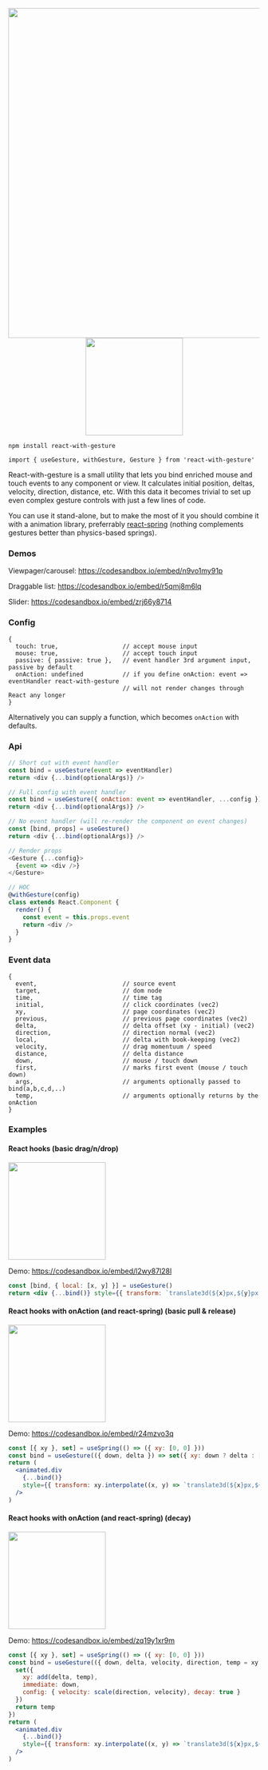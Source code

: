 <p align="middle">
  <img src="https://i.imgur.com/tg1mN1F.gif" width="660"/>
  <img src="https://i.imgur.com/ifdCBvG.gif" width="195"/>
</p>

    npm install react-with-gesture
    
    import { useGesture, withGesture, Gesture } from 'react-with-gesture'

React-with-gesture is a small utility that lets you bind enriched mouse and touch events to any component or view. It calculates initial position, deltas, velocity, direction, distance, etc. With this data it becomes trivial to set up even complex gesture controls with just a few lines of code.
    
You can use it stand-alone, but to make the most of it you should combine it with a animation library, preferrably [react-spring](https://github.com/react-spring/react-spring) (nothing complements gestures better than physics-based springs).

### Demos

Viewpager/carousel: https://codesandbox.io/embed/n9vo1my91p

Draggable list: https://codesandbox.io/embed/r5qmj8m6lq

Slider: https://codesandbox.io/embed/zrj66y8714

### Config

```
{ 
  touch: true,                  // accept mouse input
  mouse: true,                  // accept touch input
  passive: { passive: true },   // event handler 3rd argument input, passive by default
  onAction: undefined           // if you define onAction: event => eventHandler react-with-gesture
                                // will not render changes through React any longer
}
```

Alternatively you can supply a function, which becomes `onAction` with defaults.

### Api

```js
// Short cut with event handler
const bind = useGesture(event => eventHandler)
return <div {...bind(optionalArgs)} />

// Full config with event handler
const bind = useGesture({ onAction: event => eventHandler, ...config })
return <div {...bind(optionalArgs)} />

// No event handler (will re-render the component on event changes)
const [bind, props] = useGesture()
return <div {...bind(optionalArgs)} />

// Render props
<Gesture {...config}>
  {event => <div />}
</Gesture>

// HOC
@withGesture(config)
class extends React.Component {
  render() {
    const event = this.props.event
    return <div />
  }
}
```

### Event data

```
{
  event,                        // source event
  target,                       // dom node
  time,                         // time tag
  initial,                      // click coordinates (vec2)
  xy,                           // page coordinates (vec2)
  previous,                     // previous page coordinates (vec2)
  delta,                        // delta offset (xy - initial) (vec2)
  direction,                    // direction normal (vec2)
  local,                        // delta with book-keeping (vec2)
  velocity,                     // drag momentuum / speed
  distance,                     // delta distance
  down,                         // mouse / touch down
  first,                        // marks first event (mouse / touch down)
  args,                         // arguments optionally passed to bind(a,b,c,d,..)
  temp,                         // arguments optionally returns by the onAction
}
```

### Examples

#### React hooks (basic drag/n/drop)

<img src="https://i.imgur.com/ooNu3jz.gif" width="195"/>

Demo: https://codesandbox.io/embed/l2wy87l28l

```jsx
const [bind, { local: [x, y] }] = useGesture()
return <div {...bind()} style={{ transform: `translate3d(${x}px,${y}px,0)` }} />
```

#### React hooks with onAction (and react-spring) (basic pull & release)

<img src="https://i.imgur.com/KDeJBqp.gif" width="195"/>

Demo: https://codesandbox.io/embed/r24mzvo3q

```jsx
const [{ xy }, set] = useSpring(() => ({ xy: [0, 0] }))
const bind = useGesture(({ down, delta }) => set({ xy: down ? delta : [0, 0] }))
return (
  <animated.div
    {...bind()}
    style={{ transform: xy.interpolate((x, y) => `translate3d(${x}px,${y}px,0)`) }}
  />
)
```

#### React hooks with onAction (and react-spring) (decay)

<img src="https://i.imgur.com/JyeQsEI.gif" width="195"/>

Demo: https://codesandbox.io/embed/zq19y1xr9m

```jsx
const [{ xy }, set] = useSpring(() => ({ xy: [0, 0] }))
const bind = useGesture(({ down, delta, velocity, direction, temp = xy.getValue() }) => {
  set({ 
    xy: add(delta, temp),
    immediate: down,
    config: { velocity: scale(direction, velocity), decay: true }
  })
  return temp
})
return (
  <animated.div
    {...bind()}
    style={{ transform: xy.interpolate((x, y) => `translate3d(${x}px,${y}px,0)`) }}
  />
)
```
